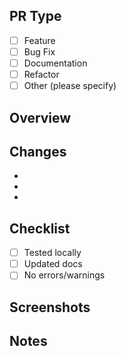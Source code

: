 ## PR Type

- [ ] Feature
- [ ] Bug Fix
- [ ] Documentation
- [ ] Refactor
- [ ] Other (please specify)

## Overview

<!-- Summarize the PR and link related issues -->

## Changes

<!-- List the key changes -->

-
-
-

## Checklist

- [ ] Tested locally
- [ ] Updated docs
- [ ] No errors/warnings

## Screenshots

<!-- Include if needed -->

## Notes

<!-- Additional info -->
